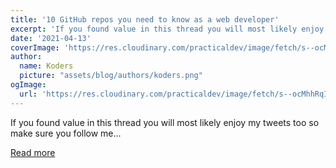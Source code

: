 ```yaml
---
title: '10 GitHub repos you need to know as a web developer'
excerpt: 'If you found value in this thread you will most likely enjoy my tweets too so make sure you follow me...'
date: '2021-04-13'
coverImage: 'https://res.cloudinary.com/practicaldev/image/fetch/s--ocMhhRqI--/c_imagga_scale,f_auto,fl_progressive,h_420,q_auto,w_1000/https://dev-to-uploads.s3.amazonaws.com/uploads/articles/cd11fzg7ih5nw1r36eow.png'
author:
  name: Koders
  picture: "assets/blog/authors/koders.png"
ogImage:
  url: 'https://res.cloudinary.com/practicaldev/image/fetch/s--ocMhhRqI--/c_imagga_scale,f_auto,fl_progressive,h_420,q_auto,w_1000/https://dev-to-uploads.s3.amazonaws.com/uploads/articles/cd11fzg7ih5nw1r36eow.png'
---
```


If you found value in this thread you will most likely enjoy my tweets too so make sure you follow me...

[Read more](https://dev.to/pascavld/10-github-repos-you-need-to-know-as-a-web-developer-e7a)
